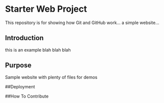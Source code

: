 # Starter Web Project

This repository is for showing how Git and GitHub work... a simple website... 

## Introduction 

this is an example blah blah blah 

## Purpose

Sample website with plenty of files for demos

##Deployment

##How To Contribute